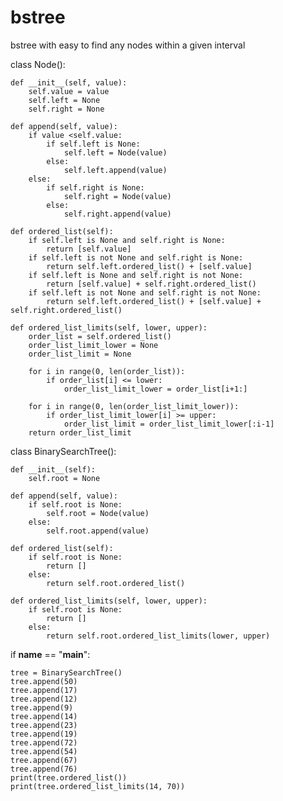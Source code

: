 # bstree
bstree with easy to find any nodes within a given interval

class Node():

    def __init__(self, value):
        self.value = value
        self.left = None
        self.right = None

    def append(self, value):
        if value <self.value:
            if self.left is None:
                self.left = Node(value)
            else:
                self.left.append(value)
        else:
            if self.right is None:
                self.right = Node(value)
            else:
                self.right.append(value)
                
    def ordered_list(self):
        if self.left is None and self.right is None:
            return [self.value]
        if self.left is not None and self.right is None:
            return self.left.ordered_list() + [self.value]
        if self.left is None and self.right is not None:
            return [self.value] + self.right.ordered_list()
        if self.left is not None and self.right is not None:
            return self.left.ordered_list() + [self.value] + self.right.ordered_list()
        
    def ordered_list_limits(self, lower, upper):
        order_list = self.ordered_list()
        order_list_limit_lower = None
        order_list_limit = None
        
        for i in range(0, len(order_list)):
            if order_list[i] <= lower:
                order_list_limit_lower = order_list[i+1:]

        for i in range(0, len(order_list_limit_lower)):
            if order_list_limit_lower[i] >= upper:
                order_list_limit = order_list_limit_lower[:i-1]
        return order_list_limit

class BinarySearchTree():

    def __init__(self):
        self.root = None

    def append(self, value):
        if self.root is None:
            self.root = Node(value)
        else:
            self.root.append(value)

    def ordered_list(self):
        if self.root is None:
            return []
        else:
            return self.root.ordered_list()

    def ordered_list_limits(self, lower, upper):
        if self.root is None:
            return []
        else:
            return self.root.ordered_list_limits(lower, upper)

if __name__ == "__main__":

    tree = BinarySearchTree()
    tree.append(50)
    tree.append(17)
    tree.append(12)
    tree.append(9)
    tree.append(14)
    tree.append(23)
    tree.append(19)
    tree.append(72)
    tree.append(54)
    tree.append(67)
    tree.append(76)
    print(tree.ordered_list())
    print(tree.ordered_list_limits(14, 70))
